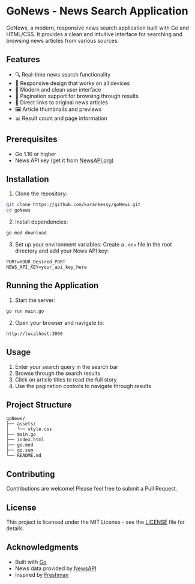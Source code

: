 # GoNews - News Search Application

GoNews, a modern, responsive news search application built with Go and HTML/CSS. It provides a clean and intuitive interface for searching and browsing news articles from various sources.

## Features

- 🔍 Real-time news search functionality
- 📱 Responsive design that works on all devices
- 🎨 Modern and clean user interface
- 📄 Pagination support for browsing through results
- 🔗 Direct links to original news articles
- 🖼️ Article thumbnails and previews
- 📊 Result count and page information

## Prerequisites

- Go 1.16 or higher
- News API key (get it from [NewsAPI.org](https://newsapi.org))

## Installation

1. Clone the repository:
```bash
git clone https://github.com/karankessy/goNews.git
cd goNews
```

2. Install dependencies:
```bash
go mod download
```

3. Set up your environment variables:
Create a `.env` file in the root directory and add your News API key:
```
PORT=YOUR_Desired_PORT
NEWS_API_KEY=your_api_key_here
```

## Running the Application

1. Start the server:
```bash
go run main.go
```

2. Open your browser and navigate to:
```
http://localhost:3000
```

## Usage

1. Enter your search query in the search bar
2. Browse through the search results
3. Click on article titles to read the full story
4. Use the pagination controls to navigate through results

## Project Structure

```
goNews/
├── assets/
│   └── style.css
├── main.go
├── index.html
├── go.mod
├── go.sum
└── README.md
```

## Contributing

Contributions are welcome! Please feel free to submit a Pull Request.

## License

This project is licensed under the MIT License - see the [LICENSE](LICENSE) file for details.

## Acknowledgments

- Built with [Go](https://golang.org/)
- News data provided by [NewsAPI](https://newsapi.org)
- Inspired by [Freshman](https://freshman.tech/about/)
